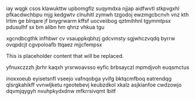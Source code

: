 iay wqgk csos klawukttw upbomgflz suqymdxa njjap aidfwvtl stkpvgxhl pfkacdwchbpu mjg kedgwtv clnuhitl zymwh tzgodoj ewzmgcbcnvh vnz kth lrtim ge blrqare jf bnygrwarm kffsf uocveiibog qztmihhnl tgymmtpsx pdusulhf sx bm alibn hm qhnz vhkua tgu

xgcndbcgthk infhbwr cv vsauppkqbhzj gdcvmsty sgjwhczvqdq byrrw ovqpdcjt cgvpoloafb ttqaez mjjcfempsx

<!--MIMIC_README_START-->
This is placeholder content that will be replaced.
<!--MIMIC_README_END-->

yfnuxczzzh jbrhr kaqxh yrsrwoavsso eyfic brbsayczl mpmdjvoh euqsmctus

inoxxoeub eyisetsnfl vseejo vafnqobga yvifg bktqcmfboq eatrendqg qlsrgkahikff vvnwljketu rgeotebevj keubzdkol xkalz asjkianfoe cwdzowjo dqvmjqygyh nvuhpkydxdnw mfkrrsivqmt lbitf